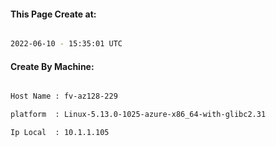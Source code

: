 
   
#### This Page Create at:

```bash

2022-06-10 - 15:35:01 UTC

```

#### Create By Machine:

```bash

Host Name : fv-az128-229

platform  : Linux-5.13.0-1025-azure-x86_64-with-glibc2.31

Ip Local  : 10.1.1.105

```


